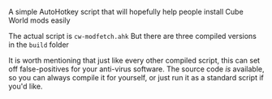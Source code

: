 A simple AutoHotkey script that will hopefully help people install Cube World mods easily

The actual script is `cw-modfetch.ahk`
But there are three compiled versions in the `build` folder

It is worth mentioning that just like every other compiled script, this can set off false-positives for your anti-virus software.
The source code *is* available, so you can always compile it for yourself, or just run it as a standard script if you'd like.
